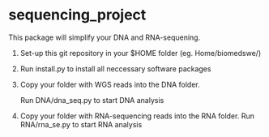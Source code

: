 # sequencing_project

This package will simplify your DNA and RNA-sequening.

1. Set-up this git repository in your $HOME folder (eg. Home/biomedswe/) 

1. Run install.py to install all neccessary software packages



2. Copy your folder with WGS reads into the DNA folder.

   Run DNA/dna_seq.py to start DNA analysis



3. Copy your folder with RNA-sequencing reads into the RNA folder.
   Run RNA/rna_se.py to start RNA analysis
